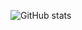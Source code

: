 ![GitHub stats](https://github-readme-stats.vercel.app/api?username=kadiracunna&show_icons=true&theme=radical)
